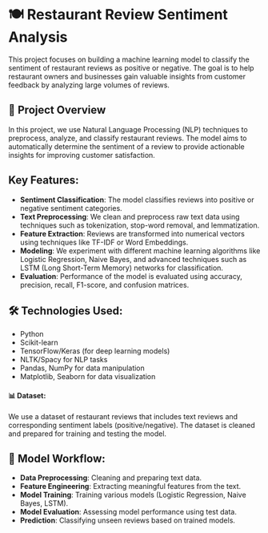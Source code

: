 # 🍽️ Restaurant Review Sentiment Analysis
This project focuses on building a machine learning model to classify the sentiment of restaurant reviews as positive or negative. The goal is to help restaurant owners and businesses gain valuable insights from customer feedback by analyzing large volumes of reviews.

## 🚀 Project Overview
In this project, we use Natural Language Processing (NLP) techniques to preprocess, analyze, and classify restaurant reviews. The model aims to automatically determine the sentiment of a review to provide actionable insights for improving customer satisfaction.

## Key Features:
<ul>
  <li><strong>Sentiment Classification</strong>: The model classifies reviews into positive or negative sentiment categories.</li>
  <li><strong>Text Preprocessing</strong>: We clean and preprocess raw text data using techniques such as tokenization, stop-word removal, and lemmatization.</li>
  <li><strong>Feature Extraction</strong>: Reviews are transformed into numerical vectors using techniques like TF-IDF or Word Embeddings.</li>
  <li><strong>Modeling</strong>: We experiment with different machine learning algorithms like Logistic Regression, Naive Bayes, and advanced techniques such as LSTM (Long Short-Term Memory) networks for classification.</li>
  <li><strong>Evaluation</strong>: Performance of the model is evaluated using accuracy, precision, recall, F1-score, and confusion matrices.</li>
</ul>


## 🛠️ Technologies Used:
<ul>
  <li>Python</li>
  <li>Scikit-learn</li>
  <li>TensorFlow/Keras (for deep learning models)</li>
  <li>NLTK/Spacy for NLP tasks</li>
  <li>Pandas, NumPy for data manipulation</li>
  <li>Matplotlib, Seaborn for data visualization</li>
</ul>


#### 📊 Dataset:
We use a dataset of restaurant reviews that includes text reviews and corresponding sentiment labels (positive/negative). The dataset is cleaned and prepared for training and testing the model.

## 🧠 Model Workflow:
<ul>
  <li><strong>Data Preprocessing</strong>: Cleaning and preparing text data.</li>
  <li><strong>Feature Engineering</strong>: Extracting meaningful features from the text.</li>
  <li><strong>Model Training</strong>: Training various models (Logistic Regression, Naive Bayes, LSTM).</li>
  <li><strong>Model Evaluation</strong>: Assessing model performance using test data.</li>
  <li><strong>Prediction</strong>: Classifying unseen reviews based on trained models.</li>
</ul>
